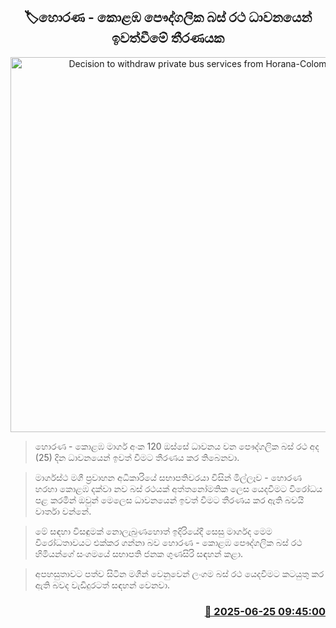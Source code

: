 <p align='center'><b><h2 align='center' title='Decision to withdraw private bus services from Horana-Colombo'>🏷හොරණ - කොළඹ පෞද්ගලික බස් ර​ථ ධාවනයෙන් ඉවත්වී​මේ තීරණය​ක</h2></b></p>
<p align='center'><img src='https://helakuru.sgp1.cdn.digitaloceanspaces.com/esana/images/lib/bus1[1].jpg' width='600' alt='Decision to withdraw private bus services from Horana-Colombo'></p>

> හොරණ - කොළඹ මාර්ග අංක 120 ඔස්සේ ධාවනය වන පෞද්ගලික බස් රථ අද (25) දින ධාවනයෙන් ඉවත් වීමට තීරණය කර තිබෙනවා.

> මාර්ගස්ථ මගී ප්‍රවාහන අධිකාරියේ සභාපතිවරයා විසින් මිල්ලෑව - හොරණ හරහා කොළඹ දක්වා නව බස් රථයක් අත්තනෝමතික ලෙස යෙදවීමට විරෝධය පළ කරමින් ඔවුන් මෙලෙස ධාවනයෙන් ඉවත් වීමට තීරණය කර ඇති බවයි වාර්තා වන්නේ.

> මේ සඳහා විසඳුමක් නොලැබුණහොත් ඉදිරියේදී සෙසු මාර්ගද මෙම විරෝධතාවයට එක්කර ගන්නා බව හොරණ - කොළඹ පෞද්ගලික බස් රථ හිමියන්ගේ සංගමයේ සභාපති ජනක ගුණසිරි සඳහන් කළා.

> අපහසුතාවට පත්ව සිටින මගීන් වෙනුවෙන් ලංගම බස් රථ යෙදවීමට කටයුතු කර ඇති බවද වැඩිදුරටත් සඳහන් වෙනවා.



<h3 align='right'><a href='https://www.helakuru.lk/esana/p/111324/'>📅 2025-06-25 09:45:00</a></h3>
